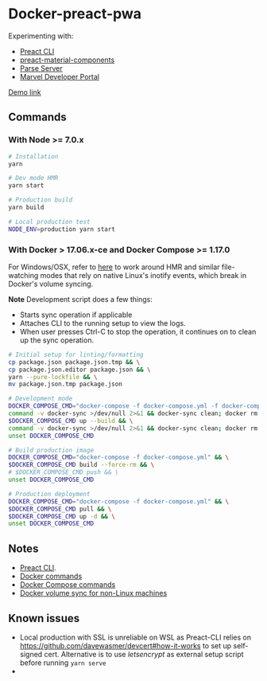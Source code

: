 # Docker-preact-pwa

Experimenting with:

* [Preact CLI](https://github.com/developit/preact-cli)
* [preact-material-components](https://github.com/prateekbh/preact-material-components)
* [Parse Server](https://www.back4app.com/)
* [Marvel Developer Portal](https://developer.marvel.com/)

[Demo link](https://docker-preact-marvellous.surge.sh)


## Commands

### With Node >= 7.0.x

```bash
# Installation
yarn

# Dev mode HMR
yarn start

# Production build
yarn build

# Local production test
NODE_ENV=production yarn start
```

### With Docker > 17.06.x-ce and Docker Compose >= 1.17.0

For Windows/OSX, refer to [here](https://github.com/EugenMayer/docker-sync/wiki/1.-Installation) to
work around HMR and similar file-watching modes that rely on native Linux's inotify events, which
break in Docker's volume syncing.

**Note** Development script does a few things:

* Starts sync operation if applicable
* Attaches CLI to the running setup to view the logs.
* When user presses Ctrl-C to stop the operation, it continues on to clean up the sync operation.

```bash
# Initial setup for linting/formatting
cp package.json package.json.tmp && \
cp package.json.editor package.json && \
yarn --pure-lockfile && \
mv package.json.tmp package.json

# Development mode
DOCKER_COMPOSE_CMD="docker-compose -f docker-compose.yml -f docker-compose.dev.yml" && \
command -v docker-sync >/dev/null 2>&1 && docker-sync clean; docker rm docker-preact-pwa-dev; docker volume rm preact-pwa-sync; docker-sync start; \
$DOCKER_COMPOSE_CMD up --build && \
command -v docker-sync >/dev/null 2>&1 && docker-sync clean; docker rm docker-preact-pwa-dev; docker volume rm preact-pwa-sync && \
unset DOCKER_COMPOSE_CMD

# Build production image
DOCKER_COMPOSE_CMD="docker-compose -f docker-compose.yml" && \
$DOCKER_COMPOSE_CMD build --force-rm && \
# $DOCKER_COMPOSE_CMD push && \
unset DOCKER_COMPOSE_CMD

# Production deployment
DOCKER_COMPOSE_CMD="docker-compose -f docker-compose.yml" && \
$DOCKER_COMPOSE_CMD pull && \
$DOCKER_COMPOSE_CMD up -d && \
unset DOCKER_COMPOSE_CMD
```

## Notes

* [Preact CLI](https://github.com/developit/preact-cli/blob/master/README.md).
* [Docker commands](https://docs.docker.com/engine/reference/commandline/docker/)
* [Docker Compose commands](https://docs.docker.com/compose/reference/)
* [Docker volume sync for non-Linux machines](http://docker-sync.io/)

## Known issues

* Local production with SSL is unreliable on WSL as Preact-CLI relies on https://github.com/davewasmer/devcert#how-it-works to set up self-signed cert. Alternative is to use _letsencrypt_ as external setup script before running `yarn serve`
*
